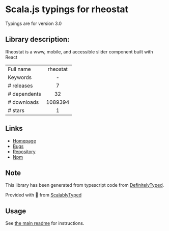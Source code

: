 
# Scala.js typings for rheostat

Typings are for version 3.0

## Library description:
Rheostat is a www, mobile, and accessible slider component built with React

|                    |                 |
| ------------------ | :-------------: |
| Full name          | rheostat |
| Keywords           | - |
| # releases         | 7 |
| # dependents       | 32 |
| # downloads        | 1089394 |
| # stars            | 1 |

## Links
- [Homepage](https://github.com/airbnb/rheostat#readme)
- [Bugs](https://github.com/airbnb/rheostat/issues)
- [Repository](https://github.com/airbnb/rheostat)
- [Npm](https://www.npmjs.com/package/rheostat)
    


## Note
This library has been generated from typescript code from [DefinitelyTyped](https://definitelytyped.org).

Provided with :purple_heart: from [ScalablyTyped](https://github.com/oyvindberg/ScalablyTyped)

## Usage
See [the main readme](../../readme.md) for instructions.


